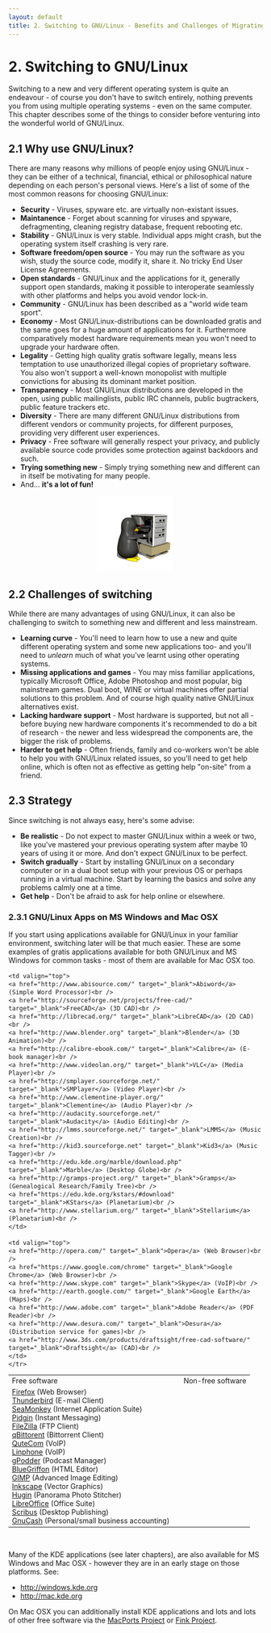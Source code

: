 ```yaml
---
layout: default
title: 2. Switching to GNU/Linux - Benefits and Challenges of Migrating to GNU/Linux
---
```


# 2. Switching to GNU/Linux

Switching to a new and very different operating system is quite an endeavour - of course you don't have to switch entirely, nothing prevents you from using multiple operating systems - even on the same computer. This chapter describes some of the things to consider before venturing into the wonderful world of GNU/Linux.

## 2.1 Why use GNU/Linux?

There are many reasons why millions of people enjoy using GNU/Linux - they can be either of a technical, financial, ethical or philosophical nature depending on each person's personal views. Here's a list of some of the most common reasons for choosing GNU/Linux:

- **Security** - Viruses, spyware etc. are virtually non-existant issues.
- **Maintanence** - Forget about scanning for viruses and spyware, defragmenting, cleaning registry database, frequent rebooting etc.
- **Stability** - GNU/Linux is very stable. Individual apps might crash, but the operating system itself crashing is very rare.
- **Software freedom/open source** - You may run the software as you wish, study the source code, modify it, share it. No tricky End User License Agreements.
- **Open standards** - GNU/Linux and the applications for it, generally support open standards, making it possible to interoperate seamlessly with other platforms and helps you avoid vendor lock-in.
- **Community** - GNU/Linux has been described as a "world wide team sport".
- **Economy** - Most GNU/Linux-distributions can be downloaded gratis and the same goes for a huge amount of applications for it. Furthermore comparatively modest hardware requirements mean you won't need to upgrade your hardware often.
- **Legality** - Getting high quality gratis software legally, means less temptation to use unauthorized illegal copies of proprietary software. You also won't support a well-known monopolist with multiple convictions for abusing its dominant market position.
- **Transparency** - Most GNU/Linux distributions are developed in the open, using public mailinglists, public IRC channels, public bugtrackers, public feature trackers etc.
- **Diversity** - There are many different GNU/Linux distributions from different vendors or community projects, for different purposes, providing very different user experiences.
- **Privacy** - Free software will generally respect your privacy, and publicly available source code provides some protection against backdoors and such.
- **Trying something new** - Simply trying something new and different can in itself be motivating for many people.
- And... **it's a lot of fun!**

<center><img src="images/pics/hardware.gif" alt="hardware" /></center>

## 2.2 Challenges of switching

While there are many advantages of using GNU/Linux, it can also be challenging to switch to something new and different and less mainstream.

- **Learning curve** - You'll need to learn how to use a new and quite different operating system and some new applications too- and you'll need to _unlearn_ much of what you've learnt using other operating systems.
- **Missing applications and games** - You may miss familiar applications, typically Microsoft Office, Adobe Photoshop and most popular, big mainstream games. Dual boot, WINE or virtual machines offer partial solutions to this problem. And of course high quality native GNU/Linux alternatives exist.
- **Lacking hardware support** - Most hardware is supported, but not all - before buying new hardware components it's recommended to do a bit of research - the newer and less widespread the components are, the bigger the risk of problems.
- **Harder to get help** - Often friends, family and co-workers won't be able to help you with GNU/Linux related issues, so you'll need to get help online, which is often not as effective as getting help "on-site" from a friend.

## 2.3 Strategy

Since switching is not always easy, here's some advise:

- **Be realistic** - Do not expect to master GNU/Linux within a week or two, like you've mastered your previous operating system after maybe 10 years of using it or more. And don't expect GNU/Linux to be perfect.
- **Switch gradually** - Start by installing GNU/Linux on a secondary computer or in a dual boot setup with your previous OS or perhaps running in a virtual machine. Start by learning the basics and solve any problems calmly one at a time.
- **Get help** - Don't be afraid to ask for help online or elsewhere.

### 2.3.1 GNU/Linux Apps on MS Windows and Mac OSX

If you start using applications available for GNU/Linux in your familiar environment, switching later will be that much easier. These are some examples of gratis applications available for both GNU/Linux and MS Windows for common tasks - most of them are available for Mac OSX too.

<table width="98%">
	<tr>
        <td class="small-bold">Free software</td>
        <td class="small-bold"></td>
        <td class="small-bold">Non-free software</td>
	</tr>
	<tr>
	<td valign="top">
	<a href="http://www.mozilla.org/firefox/" target="_blank">Firefox</a> (Web Browser)<br />
	<a href="http://www.mozilla.org/thunderbird/" target="_blank">Thunderbird</a> (E-mail Client)<br />
	<a href="http://www.seamonkey-project.org/" target="_blank">SeaMonkey</a> (Internet Application Suite)<br />
	<a href="http://www.pidgin.im/" target="_blank">Pidgin</a> (Instant Messaging)<br />
	<a href="http://filezilla-project.org/" target="_blank">FileZilla</a> (FTP Client)<br />
	<a href="http://qbittorrent.sourceforge.net/" target="_blank">qBittorent</a> (Bittorrent Client)<br />
	<a href="http://www.qutecom.org/" target="_blank">QuteCom</a> (VoIP)<br />
	<a href="http://www.linphone.org/" target="_blank">Linphone</a> (VoIP)<br />
	<a href="http://gpodder.org/" target="_blank">gPodder</a> (Podcast Manager)<br />
	<a href="http://bluegriffon.org/" target="_blank">BlueGriffon</a> (HTML Editor)<br />
	<a href="http://gimp-win.sourceforge.net/" target="_blank">GIMP</a> (Advanced Image Editing)<br />
	<a href="http://www.inkscape.org" target="_blank">Inkscape</a> (Vector Graphics)<br />
	<a href="http://hugin.sourceforge.net/" target="_blank">Hugin</a> (Panorama Photo Stitcher)<br />
	<a href="http://www.libreoffice.org/" target="_blank">LibreOffice</a> (Office Suite)<br />
	<a href="http://www.scribus.net/" target="_blank">Scribus</a> (Desktop Publishing)<br />
	<a href="http://gnucash.org/" target="_blank">GnuCash</a> (Personal/small business accounting)<br />
	</td>

	<td valign="top">
	<a href="http://www.abisource.com/" target="_blank">Abiword</a> (Simple Word Processor)<br />
	<a href="http://sourceforge.net/projects/free-cad/" target="_blank">FreeCAD</a> (3D CAD)<br />
	<a href="http://librecad.org/" target="_blank">LibreCAD</a> (2D CAD)<br />
	<a href="http://www.blender.org" target="_blank">Blender</a> (3D Animation)<br />
	<a href="http://calibre-ebook.com/" target="_blank">Calibre</a> (E-book manager)<br />
	<a href="http://www.videolan.org/" target="_blank">VLC</a> (Media Player)<br />
	<a href="http://smplayer.sourceforge.net/" target="_blank">SMPlayer</a> (Video Player)<br />
	<a href="http://www.clementine-player.org/" target="_blank">Clementine</a> (Audio Player)<br />
	<a href="http://audacity.sourceforge.net/" target="_blank">Audacity</a> (Audio Editing)<br />
	<a href="http://lmms.sourceforge.net/" target="_blank">LMMS</a> (Music Creation)<br />
	<a href="http://kid3.sourceforge.net" target="_blank">Kid3</a> (Music Tagger)<br />
	<a href="http://edu.kde.org/marble/download.php" target="_blank">Marble</a> (Desktop Globe)<br />
	<a href="http://gramps-project.org/" target="_blank">Gramps</a> (Genealogical Research/Family Tree)<br />
	<a href="https://edu.kde.org/kstars/#download" target="_blank">KStars</a> (Planetarium)<br />
	<a href="http://www.stellarium.org/" target="_blank">Stellarium</a> (Planetarium)<br />		
	</td>

	<td valign="top">
	<a href="http://opera.com/" target="_blank">Opera</a> (Web Browser)<br />
	<a href="https://www.google.com/chrome" target="_blank">Google Chrome</a> (Web Browser)<br />
	<a href="http://www.skype.com" target="_blank">Skype</a> (VoIP)<br />
	<a href="http://earth.google.com/" target="_blank">Google Earth</a> (Maps)<br />
	<a href="http://www.adobe.com" target="_blank">Adobe Reader</a> (PDF Reader)<br />
	<a href="http://www.desura.com/" target="_blank">Desura</a> (Distribution service for games)<br />
	<a href="http://www.3ds.com/products/draftsight/free-cad-software/" target="_blank">Draftsight</a> (CAD)<br />
	</td>
	</tr>
</table><br />

Many of the KDE applications (see later chapters), are also available for MS Windows and Mac OSX - however they are in an early stage on those platforms. See:

- <http://windows.kde.org>
- <http://mac.kde.org>

On Mac OSX you can additionally install KDE applications and lots and lots of other free software via the [MacPorts Project](http://www.macports.org/) or [Fink Project](http://www.finkproject.org/).
